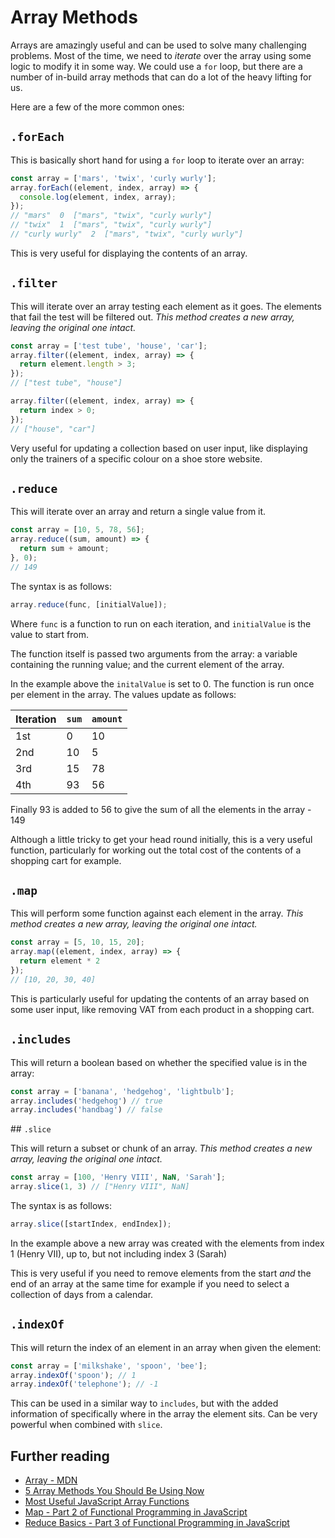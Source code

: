 # Array Methods

Arrays are amazingly useful and can be used to solve many challenging problems. Most of the time, we need to _iterate_ over the array using some logic to modify it in some way. We could use a `for` loop, but there are a number of in-build array methods that can do a lot of the heavy lifting for us.

Here are a few of the more common ones:

## `.forEach`

This is basically short hand for using a `for` loop to iterate over an array:

```js
const array = ['mars', 'twix', 'curly wurly'];
array.forEach((element, index, array) => {
  console.log(element, index, array);
});
// "mars"  0  ["mars", "twix", "curly wurly"]
// "twix"  1  ["mars", "twix", "curly wurly"]
// "curly wurly"  2  ["mars", "twix", "curly wurly"]
```

This is very useful for displaying the contents of an array.

## `.filter`

This will iterate over an array testing each element as it goes. The elements that fail the test will be filtered out. _This method creates a new array, leaving the original one intact._

```js
const array = ['test tube', 'house', 'car'];
array.filter((element, index, array) => {
  return element.length > 3;
});
// ["test tube", "house"]

array.filter((element, index, array) => {
  return index > 0;
});
// ["house", "car"]
```

Very useful for updating a collection based on user input, like displaying only the trainers of a specific colour on a shoe store website.

## `.reduce`

This will iterate over an array and return a single value from it.

```js
const array = [10, 5, 78, 56];
array.reduce((sum, amount) => {
  return sum + amount;
}, 0);
// 149
```

The syntax is as follows:

```js
array.reduce(func, [initialValue]);
```

Where `func` is a function to run on each iteration, and `initialValue` is the value to start from.

The function itself is passed two arguments from the array: a variable containing the running value; and the current element of the array.

In the example above the `initalValue` is set to 0. The function is run once per element in the array. The values update as follows:

| **Iteration** | **`sum`** | **`amount`** |
|-----|---|----|
| 1st | 0 | 10 |
| 2nd | 10 | 5 |
| 3rd | 15 | 78 |
| 4th | 93 | 56 |

Finally 93 is added to 56 to give the sum of all the elements in the array - 149

Although a little tricky to get your head round initially, this is a very useful function, particularly for working out the total cost of the contents of a shopping cart for example.

## `.map`

This will perform some function against each element in the array. _This method creates a new array, leaving the original one intact._

```js
const array = [5, 10, 15, 20];
array.map((element, index, array) => {
  return element * 2
});
// [10, 20, 30, 40]
```

This is particularly useful for updating the contents of an array based on some user input, like removing VAT from each product in a shopping cart.

## `.includes`

This will return a boolean based on whether the specified value is in the array:

```js
const array = ['banana', 'hedgehog', 'lightbulb'];
array.includes('hedgehog') // true
array.includes('handbag') // false
```

## `.slice`

This will return a subset or chunk of an array. _This method creates a new array, leaving the original one intact._

```js
const array = [100, 'Henry VIII', NaN, 'Sarah'];
array.slice(1, 3) // ["Henry VIII", NaN]
```

The syntax is as follows:

```js
array.slice([startIndex, endIndex]);
```

In the example above a new array was created with the elements from index 1 (Henry VII), up to, but not including index 3 (Sarah)

This is very useful if you need to remove elements from the start _and_ the end of an array at the same time for example if you need to select a collection of days from a calendar.

## `.indexOf`

This will return the index of an element in an array when given the element:

```js
const array = ['milkshake', 'spoon', 'bee'];
array.indexOf('spoon'); // 1
array.indexOf('telephone'); // -1
```

This can be used in a similar way to `includes`, but with the added information of specifically where in the array the element sits. Can be very powerful when combined with `slice`.

## Further reading

- [Array - MDN](https://developer.mozilla.org/en-US/docs/Web/JavaScript/Reference/Global_Objects/Array)
- [5 Array Methods You Should Be Using Now](https://colintoh.com/blog/5-array-methods-that-you-should-use-today)
- [Most Useful JavaScript Array Functions](http://vegibit.com/most-useful-javascript-array-functions/)
- [Map - Part 2 of Functional Programming in JavaScript](https://www.youtube.com/watch?v=bCqtb-Z5YGQ)
- [Reduce Basics - Part 3 of Functional Programming in JavaScript](https://www.youtube.com/watch?v=Wl98eZpkp-c)
